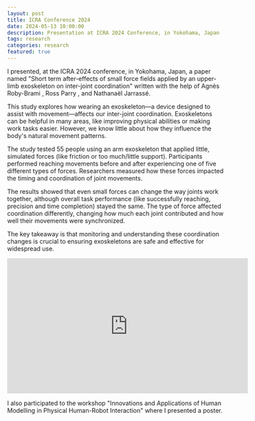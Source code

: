 ```yaml
---
layout: post
title: ICRA Conference 2024
date: 2024-05-13 10:00:00
description: Presentation at ICRA 2024 Conference, in Yokohama, Japan
tags: research
categories: research
featured: true
---
```


I presented, at the ICRA 2024 conference, in Yokohama, Japan, a paper named "Short term after-effects of small force fields applied by an upper-limb exoskeleton on inter-joint coordination" written with the help of Agnès Roby-Brami , Ross Parry , and Nathanaël Jarrassé.

This study explores how wearing an exoskeleton—a device designed to assist with movement—affects our inter-joint coordination. Exoskeletons can be helpful in many areas, like improving physical abilities or making work tasks easier. However, we know little about how they influence the body's natural movement patterns.

The study tested 55 people using an arm exoskeleton that applied little, simulated forces (like friction or too much/little support). Participants performed reaching movements before and after experiencing one of five different types of forces. Researchers measured how these forces impacted the timing and coordination of joint movements.

The results showed that even small forces can change the way joints work together, although overall task performance (like successfully reaching, precision and time completion) stayed the same. The type of force affected coordination differently, changing how much each joint contributed and how well their movements were synchronized.

The key takeaway is that monitoring and understanding these coordination changes is crucial to ensuring exoskeletons are safe and effective for widespread use.

<iframe width="560" height="315" src="https://www.youtube.com/embed/yvJz1w1Yxdo" frameborder="0" allow="accelerometer; autoplay; clipboard-write; encrypted-media; gyroscope; picture-in-picture" allowfullscreen></iframe>

I also participated to the workshop "Innovations and Applications of Human Modelling in Physical Human-Robot Interaction" where I presented a poster.

